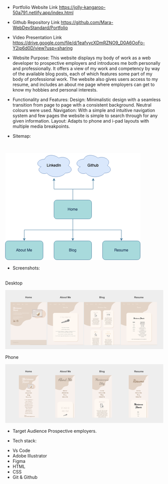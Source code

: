 * Portfolio Website Link
https://jolly-kangaroo-50a791.netlify.app/index.html

* Github Repository Link
https://github.com/Mara-WebDevStandard/Portfolio

* Video Presentation Link
https://drive.google.com/file/d/1eafvycXDmRZNO9_D0A6OoFo-Y2ip6d0D/view?usp=sharing

* Website Purpose:
This website displays my body of work as a web developer to prospective employers and introduces me both personally and professionally. It offers a view of my work and competency by way of the available blog posts, each of which features some part of my body of professional work. The website also gives users access to my resume, and includes an about me page where employers can get to know my hobbies and personal interests.

* Functionality and Features:
Design: Minimalistic design with a seamless transition from page to page with a consistent background. Neutral colours were used.
Navigation: With a simple and intuitive navigation system and few pages the website is simple to search through for any given information.
Layout: Adapts to phone and i-pad layouts with multiple media breakpoints.

* Sitemap:
<br /> 

![sitemap with 4 internal pages and 2 external links](/images/readme/sitemap.png)

* Screenshots:
<br /> 
Desktop

![desktop browser view of internal webpages](/images/readme/desktop.png)

Phone

![phone browser view of internal webpages](/images/readme/phone.png)

* Target Audience
Prospective employers.

* Tech stack:
- Vs Code
- Adobe Illustrator
- Figma
- HTML
- CSS
- Git & Github